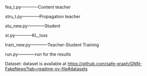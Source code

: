 fea_t.py————Content teacher 

stru_t.py————Propagation teacher 

stu_new.py————Student 

st.py————KL_loss 

train_new.py————Teacher-Student Training 

run.py————run for the results 


Dataset: dataset is available at https://github.com/safe-graph/GNN-FakeNews?tab=readme-ov-file#datasets
